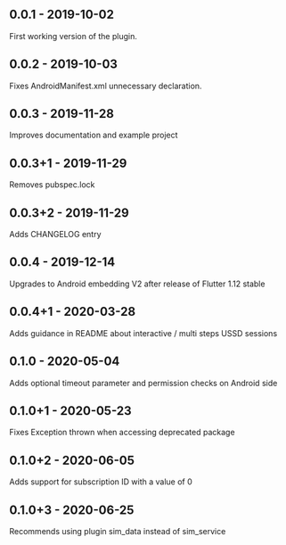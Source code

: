 ## 0.0.1 - 2019-10-02

First working version of the plugin.

## 0.0.2 - 2019-10-03

Fixes AndroidManifest.xml unnecessary declaration.

## 0.0.3 - 2019-11-28

Improves documentation and example project

## 0.0.3+1 - 2019-11-29

Removes pubspec.lock

## 0.0.3+2 - 2019-11-29

Adds CHANGELOG entry

## 0.0.4 - 2019-12-14

Upgrades to Android embedding V2 after release of Flutter 1.12 stable

## 0.0.4+1 - 2020-03-28

Adds guidance in README about interactive / multi steps USSD sessions

## 0.1.0 - 2020-05-04

Adds optional timeout parameter and permission checks on Android side

## 0.1.0+1 - 2020-05-23

Fixes Exception thrown when accessing deprecated package

## 0.1.0+2 - 2020-06-05

Adds support for subscription ID with a value of 0

## 0.1.0+3 - 2020-06-25

Recommends using plugin sim_data instead of sim_service
